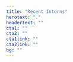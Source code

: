 ```yaml
---
title: "Recent Interns"
herotext: "."
headertext: ""
cta1: ""
cta2: ""
cta1link: ""
cta2link: ""
bg: ""
---
```

